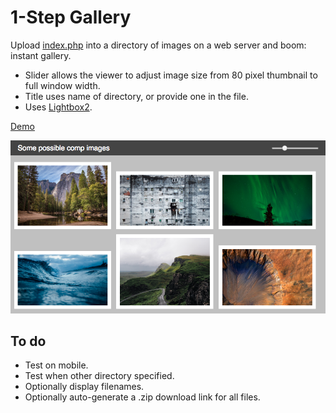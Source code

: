 # 1-Step Gallery

Upload [index.php](https://github.com/aleshh/1-step-gallery/blob/master/index.php) into a directory of images on a web server and boom: instant gallery.

* Slider allows the viewer to adjust image size from 80 pixel thumbnail to full window width.
* Title uses name of directory, or provide one in the file.
* Uses [Lightbox2](http://lokeshdhakar.com/projects/lightbox2/).

[Demo](http://alesh.com/projects/1-step-gallery/)

![Screenshot](https://raw.githubusercontent.com/aleshh/1-step-gallery/master/screenshot.png?raw=true)

## To do

* Test on mobile.
* Test when other directory specified.
* Optionally display filenames.
* Optionally auto-generate a .zip download link for all files.